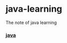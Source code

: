 # java-learning
The note of java learning
### [java](https://github.com/MoreGain/java-learning/blob/master/Java.md)
